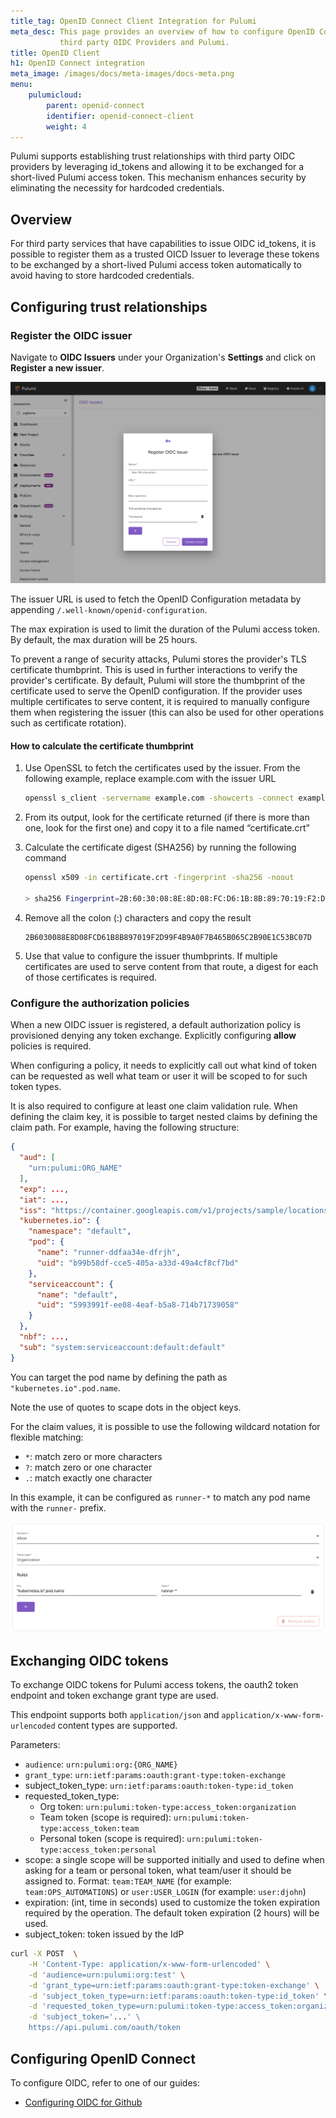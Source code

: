 ```yaml
---
title_tag: OpenID Connect Client Integration for Pulumi
meta_desc: This page provides an overview of how to configure OpenID Connect integration between
           third party OIDC Providers and Pulumi.
title: OpenID Client
h1: OpenID Connect integration
meta_image: /images/docs/meta-images/docs-meta.png
menu:
    pulumicloud:
        parent: openid-connect
        identifier: openid-connect-client
        weight: 4
---
```


Pulumi supports establishing trust relationships with third party OIDC providers by leveraging id_tokens and allowing it to be exchanged for a short-lived Pulumi access token. This mechanism enhances security by eliminating the necessity for hardcoded credentials.

## Overview

For third party services that have capabilities to issue OIDC id_tokens, it is possible to register them as a trusted OICD Issuer to leverage these tokens to be exchanged by a short-lived Pulumi access token automatically to avoid having to store hardcoded credentials.

## Configuring trust relationships

### Register the OIDC issuer

Navigate to **OIDC Issuers** under your Organization's **Settings** and click on **Register a new issuer**.

![Register new issuer](./register-new-issuer.png)

The issuer URL is used to fetch the OpenID Configuration metadata by appending `/.well-known/openid-configuration`.

The max expiration is used to limit the duration of the Pulumi access token. By default, the max duration will be 25 hours.

To prevent a range of security attacks, Pulumi stores the provider's TLS certificate thumbprint. This is used in further interactions to verify the provider's certificate. By default, Pulumi will store the thumbprint of the certificate used to serve the OpenID configuration. If the provider uses multiple certificates to serve content, it is required to manually configure them when registering the issuer (this can also be used for other operations such as certificate rotation).

#### How to calculate the certificate thumbprint

1. Use OpenSSL to fetch the certificates used by the issuer. From the following example, replace example.com with the issuer URL

   ```bash
   openssl s_client -servername example.com -showcerts -connect example.com:443
   ```

1. From its output, look for the certificate returned (if there is more than one, look for the first one) and copy it to a file named “certificate.crt”
1. Calculate the certificate digest (SHA256) by running the following command

   ```bash
   openssl x509 -in certificate.crt -fingerprint -sha256 -noout

   > sha256 Fingerprint=2B:60:30:08:8E:8D:08:FC:D6:1B:8B:89:70:19:F2:D9:9F:4B:9A:0F:7B:46:5B:06:5C:2B:90:E1:C5:3B:C0:7D
   ```

1. Remove all the colon (:) characters and copy the result

   ```
   2B6030088E8D08FCD61B8B897019F2D99F4B9A0F7B465B065C2B90E1C53BC07D
   ```

1. Use that value to configure the issuer thumbprints. If multiple certificates are used to serve content from that route, a digest for each of those certificates is required.

### Configure the authorization policies

When a new OIDC issuer is registered, a default authorization policy is provisioned denying any token exchange. Explicitly configuring **allow** policies is required.

When configuring a policy, it needs to explicitly call out what kind of token can be requested as well what team or user it will be scoped to for such token types.

It is also required to configure at least one claim validation rule. When defining the claim key, it is possible to target nested claims by defining the claim path. For example, having the following structure:

```json
{
  "aud": [
    "urn:pulumi:ORG_NAME"
  ],
  "exp": ...,
  "iat": ...,
  "iss": "https://container.googleapis.com/v1/projects/sample/locations/us-west1/clusters/sample",
  "kubernetes.io": {
    "namespace": "default",
    "pod": {
      "name": "runner-ddfaa34e-dfrjh",
      "uid": "b99b58df-cce5-405a-a33d-49a4cf8cf7bd"
    },
    "serviceaccount": {
      "name": "default",
      "uid": "5993991f-ee08-4eaf-b5a8-714b71739058"
    }
  },
  "nbf": ...,
  "sub": "system:serviceaccount:default:default"
}
```

You can target the pod name by defining the path as `"kubernetes.io".pod.name`.

Note the use of quotes to scape dots in the object keys.

For the claim values, it is possible to use the following wildcard notation for flexible matching:

- `*`: match zero or more characters
- `?`: match zero or one character
- `.`: match exactly one character

In this example, it can be configured as `runner-*` to match any pod name with the `runner-` prefix.

![Kubernetes policy example](./kubernetes-policy.png)

## Exchanging OIDC tokens

To exchange OIDC tokens for Pulumi access tokens, the oauth2 token endpoint and token exchange grant type are used.

This endpoint supports both `application/json` and `application/x-www-form-urlencoded` content types are supported.

Parameters:

- `audience`: `urn:pulumi:org:{ORG_NAME}`
- `grant_type`: `urn:ietf:params:oauth:grant-type:token-exchange`
- subject_token_type: `urn:ietf:params:oauth:token-type:id_token`
- requested_token_type:
    - Org token: `urn:pulumi:token-type:access_token:organization`
    - Team token (scope is required): `urn:pulumi:token-type:access_token:team`
    - Personal token (scope is required): `urn:pulumi:token-type:access_token:personal`
- scope: a single scope will be supported initially and used to define when asking for a team or personal token, what team/user it should be assigned to. Format: `team:TEAM_NAME` (for example: `team:OPS_AUTOMATIONS`) or `user:USER_LOGIN` (for example: `user:djohn`)
- expiration: (int, time in seconds) used to customize the token expiration required by the operation. The default token expiration (2 hours) will be used.
- subject_token: token issued by the IdP

```bash
curl -X POST  \
    -H 'Content-Type: application/x-www-form-urlencoded' \
    -d 'audience=urn:pulumi:org:test' \
    -d 'grant_type=urn:ietf:params:oauth:grant-type:token-exchange' \
    -d 'subject_token_type=urn:ietf:params:oauth:token-type:id_token' \
    -d 'requested_token_type=urn:pulumi:token-type:access_token:organization' \
    -d 'subject_token='...' \
    https://api.pulumi.com/oauth/token
```

## Configuring OpenID Connect

To configure OIDC, refer to one of our guides:

- [Configuring OIDC for Github](/docs/pulumi-cloud/oidc-client/github/)
